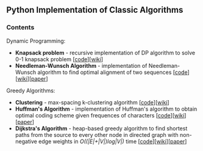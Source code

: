 <h2>Python Implementation of Classic Algorithms</h2>

<h3>Contents</h3>
<p>Dynamic Programming:</p>
<ul>
  <li><b>Knapsack problem</b> - recursive implementation of DP algorithm to solve 0-1 knapsack problem [<a href="knapsack.py">code</a>][<a href="https://en.wikipedia.org/wiki/Knapsack_problem">wiki</a>]</li>
  <li><b>Needleman-Wunsch Algorithm</b> - implementation of Needleman-Wunsch algorithm to find optimal alignment of two sequences [<a href="knapsack.py">code</a>][<a href="https://en.wikipedia.org/wiki/Needleman–Wunsch_algorithm">wiki</a>][<a href="http://www.sciencedirect.com/science/article/pii/0022283670900574?via%3Dihub">paper</a>]</li>
 </ul>
<p>Greedy Algorithms:</p>
<ul>
  <li><b>Clustering</b> - max-spacing k-clustering algorithm [<a href="knapsack.py">code</a>][<a href="https://en.wikipedia.org/wiki/Knapsack_problem">wiki</a>]</li>
  <li><b>Huffman's Algorithm</b> - implementation of Huffman's algorithm to obtain optimal coding scheme given frequences of characters [<a href="huffman.py">code</a>][<a href="https://en.wikipedia.org/wiki/Huffman_coding">wiki</a>][<a href="http://compression.ru/download/articles/huff/huffman_1952_minimum-redundancy-codes.pdf">paper</a>]</li>
  <li><b>Dijkstra's Algorithm</b> - heap-based greedy algorithm to find shortest paths from the source to every other node in directed graph with non-negative edge weights in <i>O((|E|+|V|)log|V|)</i> time  [<a href="dijkstra.py">code</a>][<a href="https://en.wikipedia.org/wiki/Dijkstra%27s_algorithm">wiki</a>][<a href="http://www-m3.ma.tum.de/foswiki/pub/MN0506/WebHome/dijkstra.pdf">paper</a>]</li>
</ul>
